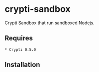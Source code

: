 # crypti-sandbox

Crypti Sandbox that run sandboxed Nodejs.

## Requires

    * Crypti 0.5.0

## Installation

